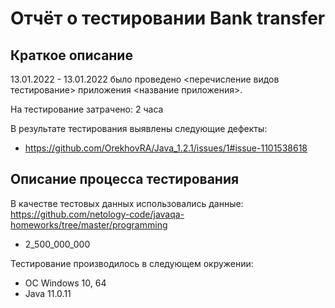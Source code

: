 # Отчёт о тестировании Bank transfer

## Краткое описание

13.01.2022 - 13.01.2022 было проведено <перечисление видов тестирование> приложения <название приложения>.

На тестирование затрачено: 2 часа

В результате тестирования выявлены следующие дефекты:
* https://github.com/OrekhovRA/Java_1.2.1/issues/1#issue-1101538618

## Описание процесса тестирования

В качестве тестовых данных использовались данные: https://github.com/netology-code/javaqa-homeworks/tree/master/programming
* 2_500_000_000

Тестирование производилось в следующем окружении:
* OC Windows 10, 64
* Java 11.0.11